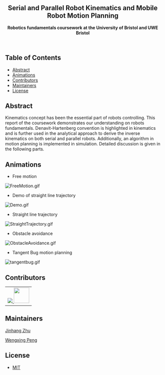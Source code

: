 <h2 align="center">Serial and Parallel Robot Kinematics and Mobile Robot Motion Planning</h2>
<p align="center"><b>Robotics fundamentals coursework at the University of Bristol and UWE Bristol</b></p>

<br>
<h2>Table of Contents</h2>
<!-- TOC -->

- [Abstract](#abstract)
- [Animations](#animations)
- [Contributors](#contributors)
- [Maintainers](#maintainers)
- [License](#license)

<!-- /TOC -->


## Abstract

Kinematics concept has been the essential part of robots controlling. This report of the coursework demonstrates our understanding on robots fundamentals. Denavit-Hartenberg convention is highlighted in kinematics and is further used in the analytical approach to derive the inverse kinematics on both serial and parallel robots. Additionally, an algorithm in motion planning is implemented in simulation. Detailed discussion is given in the following parts.

## Animations

- Free motion

![FreeMotion.gif](https://i.loli.net/2019/12/12/3DkBoHf5Xvy8Tih.gif)

- Demo of straight line trajectory

![Demo.gif](https://i.loli.net/2019/12/12/olvb5t1EmenNIWG.gif)

- Straight line trajectory

![StraightTrajectory.gif](https://i.loli.net/2019/12/12/QH4OkUiJxonrv6F.gif)

- Obstacle avoidance

![ObstacleAvoidance.gif](https://i.loli.net/2019/12/12/Ouem3GIiE7RWJpF.gif)

- Tangent Bug motion planning

![tangentbug.gif](https://i.loli.net/2019/12/12/EGiyncH5ljA3Q6B.gif)

## Contributors

<table>
    <tbody>
        <tr>
            <td>
                <a href="https://github.com/jinhangzhu/robotics-fundamentals/graphs/contributors">
  <img src="https://contributors-img.web.app/image?repo=jinhangzhu/robotics-fundamentals" />
</a>
                <a target="_blank" href="https://github.com/WenxingPeng"><img width="50px" src="https://avatars1.githubusercontent.com/u/49303832?s=460&v=4"></a>
            </td>
        </tr>
    </tbody>
</table>

## Maintainers

[Jinhang Zhu](https://github.com/JinhangZhu)

[Wengxing Peng](https://github.com/WenxingPeng)

## License

- [MIT](https://opensource.org/licenses/MIT)
